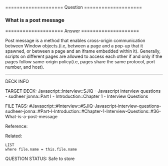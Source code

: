 ==================== Question ====================  

### What is a post message  

==================== Answer ====================  

Post message is a method that enables cross-origin communication between Window
objects.(i.e, between a page and a pop-up that it spawned, or between a page and
an iframe embedded within it). Generally, scripts on different pages are allowed
to access each other if and only if the pages follow same-origin policy(i.e,
pages share the same protocol, port number, and host).

---

DECK INFO

TARGET DECK: Javascript::Interview::SJIQ - Javascript interview questions -
sudheer jonna::Part I - Introduction::Chapter 1 - Interview Questions

FILE TAGS:
#Javascript::#Interview::#SJIQ-Javascript-interview-questions-sudheer-jonna::#Part-I-Introduction::#Chapter-1-Interview-Questions::#36-What-is-a-post-message

Reference:

Related:

```dataview
LIST
where file.name = this.file.name
```

QUESTION STATUS: Safe to store
